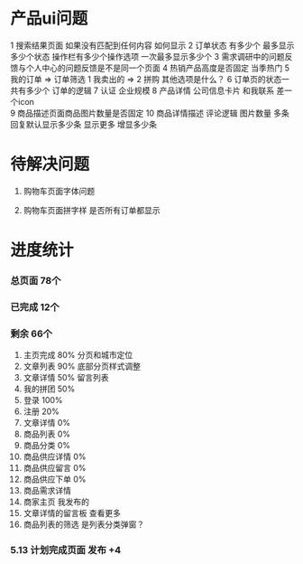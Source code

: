 # 产品ui问题
1 搜索结果页面   如果没有匹配到任何内容  如何显示
2 订单状态 有多少个  最多显示多少个状态  操作栏有多少个操作选项 一次最多显示多少个
3 需求调研中的问题反馈与个人中心的问题反馈是不是同一个页面
4 热销产品高度是否固定  当季热门
5 我的订单 => 订单筛选  1 我卖出的 => 2 拼购  其他选项是什么？
6 订单页的状态一共有多少个  订单的逻辑
7 认证  企业规模
8 产品详情 公司信息卡片 和我联系 差一个icon\
9 商品描述页面商品图片数量是否固定
10 商品详情描述  评论逻辑  图片数量  多条回复默认显示多少条  显示更多 增显多少条



# 待解决问题
1. 购物车页面字体问题  

2. 购物车页面拼字样 是否所有订单都显示

# 进度统计
### 总页面 78个
### 已完成 12个
### 剩余   66个
1. 主页完成 80%   分页和城市定位
2. 文章列表 90%    底部分页样式调整
3. 文章详情 50%   留言列表
3. 我的拼团 50%
4. 登录  100%
5. 注册 20%
6. 文章详情 0%
7. 商品列表 0%
8. 商品分类 0%
9. 商品供应详情 0%
10. 商品供应留言 0%
11. 商品供应下单 0%
12. 商品需求详情
13. 商家主页 我发布的
14. 文章详情的留言板   查看更多
15. 商品列表的筛选   是列表分类弹窗？


### 5.13 计划完成页面  发布 +4


